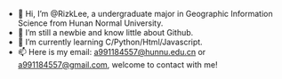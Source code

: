 - 👋 Hi, I’m @RizkLee, a undergraduate major in Geographic Information Science from Hunan Normal University.
- 👀 I’m still a newbie and know little about Github.
- 🌱 I’m currently learning C/Python/Html/Javascript.
- 📫 Here is my email: a991184557@hunnu.edu.cn or a991184557@gmail.com, welcome to contact with me!

<!---
RizkLee/RizkLee is a ✨ special ✨ repository because its `README.md` (this file) appears on your GitHub profile.
You can click the Preview link to take a look at your changes.
--->
